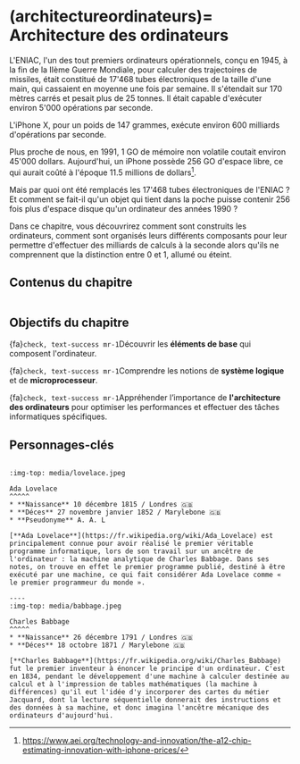 (architectureordinateurs)=
Architecture des ordinateurs
===========================

L'ENIAC, l'un des tout premiers ordinateurs opérationnels, conçu en 1945, à la fin de la IIème Guerre Mondiale, pour calculer des trajectoires de missiles, était constitué de 17'468 tubes électroniques de la taille d'une main, qui cassaient en moyenne une fois par semaine.  Il s'étendait sur 170 mètres carrés et pesait plus de 25 tonnes. Il était capable d'exécuter environ 5'000 opérations par seconde. 

L'iPhone X, pour un poids de 147 grammes, exécute environ 600 milliards d'opérations par seconde. 

Plus proche de nous, en 1991, 1 GO de mémoire non volatile coutait environ 45'000 dollars. Aujourd'hui, un iPhone possède 256 GO d'espace libre, ce qui aurait coûté à l'époque 11.5 millions de dollars[^1]. 

Mais par quoi ont été remplacés les 17'468 tubes électroniques de l'ENIAC ? Et comment se fait-il qu'un objet qui tient dans la poche puisse contenir 256 fois plus d'espace disque qu'un ordinateur des années 1990 ? 

Dans ce chapitre, vous découvrirez comment sont construits les ordinateurs, comment sont organisés leurs différents composants pour leur permettre d'effectuer des milliards de calculs à la seconde alors qu'ils ne comprennent que la distinction entre 0 et 1, allumé ou éteint.

<!-- ![img](media/microprocessor.gif) -->

## Contenus du chapitre

```{tableofcontents}
```

## Objectifs du chapitre

{fa}`check, text-success mr-1`Découvrir les **éléments de base** qui composent l'ordinateur.

{fa}`check, text-success mr-1`Comprendre les notions de **système logique** et de **microprocesseur**.

{fa}`check, text-success mr-1`Appréhender l’importance de **l'architecture des ordinateurs** pour optimiser les performances et effectuer des tâches informatiques spécifiques.

## Personnages-clés

````{panels}

:img-top: media/lovelace.jpeg

Ada Lovelace
^^^^^
* **Naissance** 10 décembre 1815 / Londres 🇬🇧  
* **Déces** 27 novembre janvier 1852 / Marylebone 🇬🇧 
* **Pseudonyme** A. A. L

[**Ada Lovelace**](https://fr.wikipedia.org/wiki/Ada_Lovelace) est principalement connue pour avoir réalisé le premier véritable programme informatique, lors de son travail sur un ancêtre de l'ordinateur : la machine analytique de Charles Babbage. Dans ses notes, on trouve en effet le premier programme publié, destiné à être exécuté par une machine, ce qui fait considérer Ada Lovelace comme « le premier programmeur du monde ».

----
:img-top: media/babbage.jpeg

Charles Babbage
^^^^^
* **Naissance** 26 décembre 1791 / Londres 🇬🇧
* **Déces** 18 octobre 1871 / Marylebone 🇬🇧 

[**Charles Babbage**](https://fr.wikipedia.org/wiki/Charles_Babbage) fut le premier inventeur à énoncer le principe d'un ordinateur. C'est en 1834, pendant le développement d'une machine à calculer destinée au calcul et à l'impression de tables mathématiques (la machine à différences) qu'il eut l'idée d'y incorporer des cartes du métier Jacquard, dont la lecture séquentielle donnerait des instructions et des données à sa machine, et donc imagina l'ancêtre mécanique des ordinateurs d'aujourd'hui. 
````

[^1]:https://www.aei.org/technology-and-innovation/the-a12-chip-estimating-innovation-with-iphone-prices/